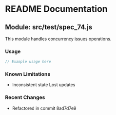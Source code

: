 # README Documentation

## Module: src/test/spec_74.js

This module handles concurrency issues operations.

### Usage

```javascript
// Example usage here
```

### Known Limitations

- Inconsistent state Lost updates

### Recent Changes

- Refactored in commit 8ad7d7e9
